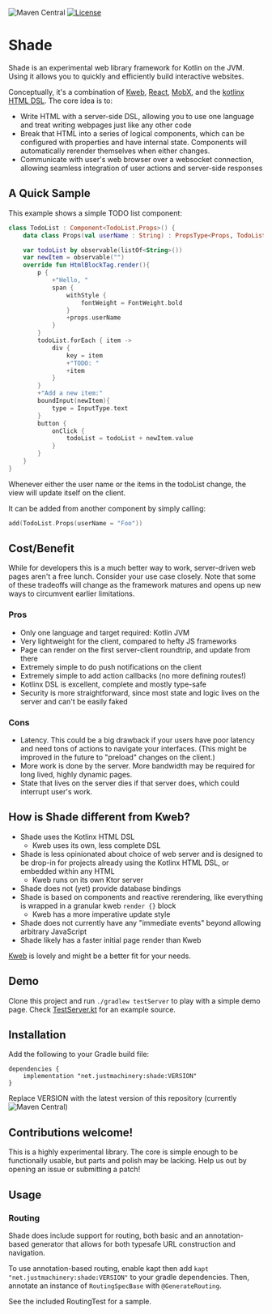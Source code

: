 ![Maven Central](https://img.shields.io/maven-central/v/net.justmachinery/shade)
[![License](https://img.shields.io/badge/License-Apache%202.0-blue.svg)](https://opensource.org/licenses/Apache-2.0)

# Shade

Shade is an experimental web library framework for Kotlin on the JVM. Using it allows you to quickly and efficiently
build interactive websites.

Conceptually, it's a combination of [Kweb](http://docs.kweb.io/en/latest/index.html), [React](https://reactjs.org/), [MobX](https://mobx.js.org/README.html), and the [kotlinx HTML DSL](https://github.com/Kotlin/kotlinx.html). The core idea is to:
- Write HTML with a server-side DSL, allowing you to use one language and treat writing webpages just like any other code
- Break that HTML into a series of logical components, which can be configured with properties and have internal state. Components will automatically rerender themselves when either changes.
- Communicate with user's web browser over a websocket connection, allowing seamless integration of
user actions and server-side responses

## A Quick Sample
This example shows a simple TODO list component:
```kotlin
class TodoList : Component<TodoList.Props>() {
    data class Props(val userName : String) : PropsType<Props, TodoList>()

    var todoList by observable(listOf<String>())
    var newItem = observable("")
    override fun HtmlBlockTag.render(){
        p {
            +"Hello, "
            span {
                withStyle {
                    fontWeight = FontWeight.bold
                }
                +props.userName
            }
        }
        todoList.forEach { item ->
            div {
                key = item
                +"TODO: "
                +item
            }
        }
        +"Add a new item:"
        boundInput(newItem){
            type = InputType.text
        }
        button {
            onClick {
                todoList = todoList + newItem.value
            }
        }
    }
}
```
Whenever either the user name or the items in the todoList change, the view will update itself on the client.

It can be added from another component by simply calling:
```kotlin
add(TodoList.Props(userName = "Foo"))
```

## Cost/Benefit
While for developers this is a much better way to work, server-driven web pages aren't a free lunch. Consider your use case closely. Note that some of these tradeoffs will change as the framework
matures and opens up new ways to circumvent earlier limitations.

### Pros
- Only one language and target required: Kotlin JVM
- Very lightweight for the client, compared to hefty JS frameworks
- Page can render on the first server-client roundtrip, and update from there
- Extremely simple to do push notifications on the client
- Extremely simple to add action callbacks (no more defining routes!)
- Kotlinx DSL is excellent, complete and mostly type-safe
- Security is more straightforward, since most state and logic lives on the server and can't be easily faked

### Cons
- Latency. This could be a big drawback if your users have poor latency and need tons of actions to navigate your interfaces. (This might be improved in the future to "preload" changes on the client.)
- More work is done by the server. More bandwidth may be required for long lived, highly dynamic pages.
- State that lives on the server dies if that server does, which could interrupt user's work.

## How is Shade different from Kweb?
- Shade uses the Kotlinx HTML DSL
    - Kweb uses its own, less complete DSL
- Shade is less opinionated about choice of web server and is designed to be
drop-in for projects already using the Kotlinx HTML DSL, or embedded within any HTML
    - Kweb runs on its own Ktor server
- Shade does not (yet) provide database bindings
- Shade is based on components and reactive rerendering, like everything is wrapped in a granular kweb `render {}` block
    - Kweb has a more imperative update style
- Shade does not currently have any "immediate events" beyond allowing arbitrary JavaScript
- Shade likely has a faster initial page render than Kweb

[Kweb](http://docs.kweb.io/en/latest/index.html) is lovely and might be a better fit for your needs.

## Demo
Clone this project and run `./gradlew testServer` to play with a simple demo page. Check [TestServer.kt](https://github.com/ScottPeterJohnson/shade/blob/master/src/test/kotlin/net/justmachinery/shade/TestServer.kt) for an example source.

## Installation
Add the following to your Gradle build file:
```
dependencies {
    implementation "net.justmachinery:shade:VERSION"
}
```

Replace VERSION with the latest version of this repository (currently ![Maven Central](https://img.shields.io/maven-central/v/net.justmachinery/shade))

## Contributions welcome!
This is a highly experimental library. The core is simple enough to be functionally usable, but parts and polish may be lacking. Help us out by opening an issue or submitting a patch!

## Usage
### Routing
Shade does include support for routing, both basic and an annotation-based generator that
allows for both typesafe URL construction and navigation.

To use annotation-based routing, enable kapt then add `kapt "net.justmachinery:shade:VERSION"` to your gradle dependencies. Then, annotate an instance of `RoutingSpecBase` with `@GenerateRouting`.

See the included RoutingTest for a sample.